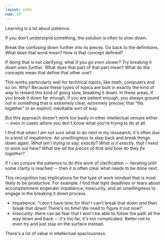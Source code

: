 ```yaml
---
layout: note
num: 10
---
```


Learning is a lot about patience.

If you don't understand something, the solution is often to slow down.

Break the confusing down further into its pieces. Go back to the definitions. What does that word mean? How is that concept defined?

If doing that is not clarifying, what if you go _even slower_? Try breaking it down _even further_. What does that part of that part mean? What do the concepts mean that define that other one?

This works particularly well for technical topics, like math, computers and so on. Why? Because these types of topics are built in exactly the kind of way to reward this kind of going slow, breaking it down. In these areas, if you break it down far enough, if you are patient enough, you always ground out in something that is extremely clear, extremely precise, that "fits together" in an explicit, inevitable sort of way.

But this approach doesn't work too badly in other intellectual venues either -- even in cases where you don't know what you're trying to do at all. 

I find that when I am not sure what to do next in my ressearch, it's often due to a kind of impatience. An unwillingness to step back and break things down again. *What am I trying to say, exactly? What is it exactly, that I need to work out here? What are all the pieces of that and how do they fix together?*

If I can conjure the patience to do this work of clarification -- iterating until some clarity is reached -- then it is often clear what needs to be done next.

This recognition has implications for the type of work mindset that is most likely to be productive. For example, I find that tight deadlines or fears about accomplishment engender impatience, insecurity, and an unwillingness to engage in the breaking it down process. 

* Impatience: "I don't have time for this! I can't break that down _and then_ break that down! There's no time! We need to figure it out now!" 
* Insecurity: there can be fear that I won't be able to follow the path all the way down and back -- it's too far, it's too complicated. Better not to even try and just stay on the surface instead.

There's a lot of value in intellectual spaciousness.
